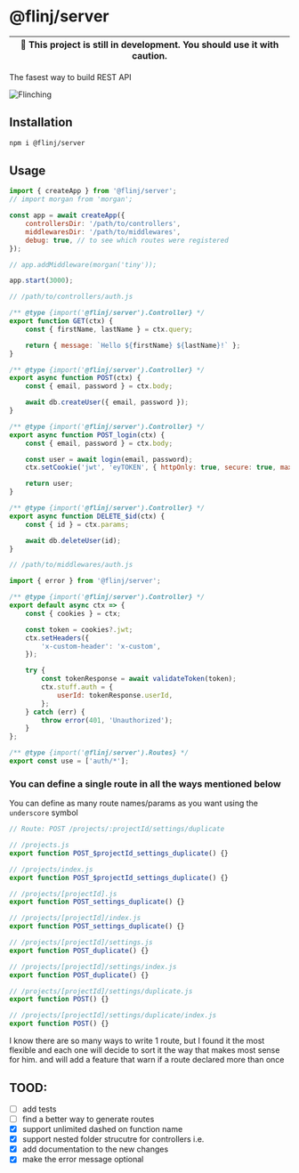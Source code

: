 # @flinj/server

| :construction: This project is still in development. You should use it with caution. |
| ------------------------------------------------------------------------------------ |

The fasest way to build REST API

![Flinching](https://media.giphy.com/media/TpXiNmXLdpOaEENYci/giphy.gif)

## Installation

```bash
npm i @flinj/server
```

## Usage

```js
import { createApp } from '@flinj/server';
// import morgan from 'morgan';

const app = await createApp({
	controllersDir: '/path/to/controllers',
	middlewaresDir: '/path/to/middlewares',
	debug: true, // to see which routes were registered
});

// app.addMiddleware(morgan('tiny'));

app.start(3000);
```

```js
// /path/to/controllers/auth.js

/** @type {import('@flinj/server').Controller} */
export function GET(ctx) {
	const { firstName, lastName } = ctx.query;

	return { message: `Hello ${firstName} ${lastName}!` };
}

/** @type {import('@flinj/server').Controller} */
export async function POST(ctx) {
	const { email, password } = ctx.body;

	await db.createUser({ email, password });
}

/** @type {import('@flinj/server').Controller} */
export async function POST_login(ctx) {
	const { email, password } = ctx.body;

	const user = await login(email, password);
	ctx.setCookie('jwt', 'eyTOKEN', { httpOnly: true, secure: true, maxAge: 1000 * 60 * 60 * 24 * 3 });

	return user;
}

/** @type {import('@flinj/server').Controller} */
export async function DELETE_$id(ctx) {
	const { id } = ctx.params;

	await db.deleteUser(id);
}
```

```js
// /path/to/middlewares/auth.js

import { error } from '@flinj/server';

/** @type {import('@flinj/server').Controller} */
export default async ctx => {
	const { cookies } = ctx;

	const token = cookies?.jwt;
	ctx.setHeaders({
		'x-custom-header': 'x-custom',
	});

	try {
		const tokenResponse = await validateToken(token);
		ctx.stuff.auth = {
			userId: tokenResponse.userId,
		};
	} catch (err) {
		throw error(401, 'Unauthorized');
	}
};

/** @type {import('@flinj/server').Routes} */
export const use = ['auth/*'];
```

### You can define a single route in all the ways mentioned below

You can define as many route names/params as you want using the `underscore` symbol

```js
// Route: POST /projects/:projectId/settings/duplicate

// /projects.js
export function POST_$projectId_settings_duplicate() {}

// /projects/index.js
export function POST_$projectId_settings_duplicate() {}

// /projects/[projectId].js
export function POST_settings_duplicate() {}

// /projects/[projectId]/index.js
export function POST_settings_duplicate() {}

// /projects/[projectId]/settings.js
export function POST_duplicate() {}

// /projects/[projectId]/settings/index.js
export function POST_duplicate() {}

// /projects/[projectId]/settings/duplicate.js
export function POST() {}

// /projects/[projectId]/settings/duplicate/index.js
export function POST() {}
```

I know there are so many ways to write 1 route, but I found it the most flexible and each one will decide to sort it the way that makes most sense for him. and will add a feature that warn if a route declared more than once

## TOOD:

- [ ] add tests
- [ ] find a better way to generate routes
- [x] support unlimited dashed on function name
- [x] support nested folder strucutre for controllers i.e.
- [x] add documentation to the new changes
- [x] make the error message optional
